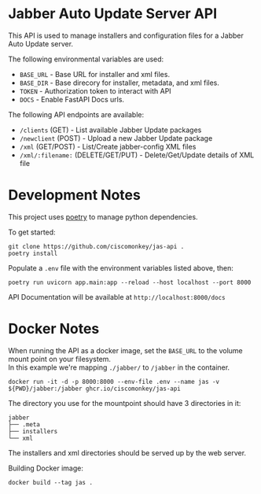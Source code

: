 # Jabber Auto Update Server API

This API is used to manage installers and configuration files for a Jabber Auto Update server.

The following environmental variables are used:

* ```BASE_URL``` - Base URL for installer and xml files.
* ```BASE_DIR``` - Base direcory for installer, metadata, and xml files.
* ```TOKEN``` - Authorization token to interact with API
* ```DOCS``` - Enable FastAPI Docs urls.

The following API endpoints are available:

* ```/clients``` (GET) - List available Jabber Update packages
* ```/newclient``` (POST) - Upload a new Jabber Update package
* ```/xml``` (GET/POST) - List/Create jabber-config XML files
* ```/xml/:filename:``` (DELETE/GET/PUT) - Delete/Get/Update details of XML file


# Development Notes

This project uses [poetry](https://python-poetry.org/) to manage python dependencies.

To get started:
```shell
git clone https://github.com/ciscomonkey/jas-api .
poetry install
```

Populate a ```.env``` file with the environment variables listed above, then:

```shell
poetry run uvicorn app.main:app --reload --host localhost --port 8000
```

API Documentation will be available at ```http://localhost:8000/docs```

# Docker Notes

When running the API as a docker image, set the ```BASE_URL``` to the volume mount point on your filesystem.  
In this example we're mapping ```./jabber/``` to ```/jabber``` in the container.  
```shell
docker run -it -d -p 8000:8000 --env-file .env --name jas -v ${PWD}/jabber:/jabber ghcr.io/ciscomonkey/jas-api
```

The directory you use for the mountpoint should have 3 directories in it:

```shell
jabber
├── .meta
├── installers
└── xml
```

The installers and xml directories should be served up by the web server.

Building Docker image:

```shell
docker build --tag jas .
```
